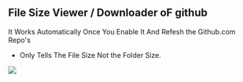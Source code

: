 ## File Size Viewer / Downloader oF github

It Works Automatically Once You Enable It And Refesh the Github.com Repo's
- Only Tells The File Size Not the Folder Size.

![](./preview.jpg)